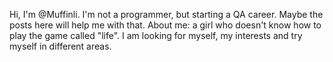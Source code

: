  Hi, I'm @Muffinli. I'm not a programmer, but starting a QA career. Maybe the posts here will help me with that.
 About me: a girl who doesn't know how to play the game called "life". I am looking for myself, my interests and try myself in different areas.

<!---
Muffinli/Muffinli is a ✨ special ✨ repository because its `README.md` (this file) appears on your GitHub profile.
You can click the Preview link to take a look at your changes.
--->
